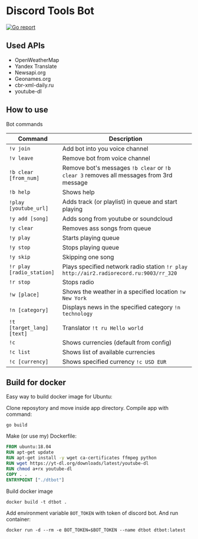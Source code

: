 # Discord Tools Bot

[![Go report](http://goreportcard.com/badge/FlameInTheDark/dtbot)](http://goreportcard.com/report/FlameInTheDark/dtbot)

## Used APIs

* OpenWeatherMap
* Yandex Translate
* Newsapi.org
* Geonames.org
* cbr-xml-daily.ru
* youtube-dl

## How to use

Bot commands

Command | Description
------- | -----------
`!v join` | Add bot into you voice channel
`!v leave` | Remove bot from voice channel
`!b clear [from_num]` | Remove bot's messages `!b clear` or `!b clear 3` removes all messages from 3rd message
`!b help` | Shows help
`!play [youtube_url]` | Adds track (or playlist) in queue and start playing
`!y add [song]` | Adds song from youtube or soundcloud
`!y clear` | Removes ass songs from queue
`!y play` | Starts playing queue
`!y stop` | Stops playing queue
`!y skip` | Skipping one song
`!r play [radio_station]` | Plays specified network radio station `!r play http://air2.radiorecord.ru:9003/rr_320`
`!r stop` | Stops radio
`!w [place]` | Shows the weather in a specified location `!w New York`
`!n [category]` | Displays news in the specified category `!n technology`
`!t [target_lang] [text]` | Translator `!t ru Hello world`
`!c` | Shows currencies (default from config)
`!c list` | Shows list of available currencies
`!c [currency]` | Shows specified currency `!c USD EUR`

## Build for docker

Easy way to build docker image for Ubuntu:

Clone reposytory and move inside app directory. Сompile app with command:

`go build`

Make (or use my) Dockerfile:

```Dockerfile
FROM ubuntu:18.04
RUN apt-get update
RUN apt-get install -y wget ca-certificates ffmpeg python
RUN wget https://yt-dl.org/downloads/latest/youtube-dl
RUN chmod a+rx youtube-dl
COPY . .
ENTRYPOINT ["./dtbot"]
```

Build docker image

`docker build -t dtbot .`

Add environment variable `BOT_TOKEN` with token of discord bot.
And run container:

`docker run -d --rm -e BOT_TOKEN=$BOT_TOKEN --name dtbot dtbot:latest`